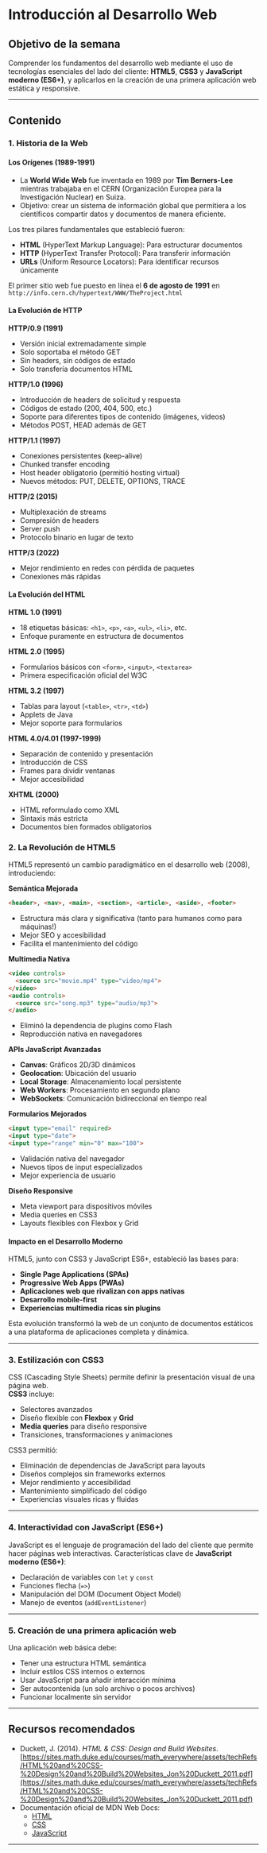 # Introducción al Desarrollo Web

## Objetivo de la semana
Comprender los fundamentos del desarrollo web mediante el uso de tecnologías esenciales del lado del cliente: **HTML5**, **CSS3** y **JavaScript moderno (ES6+)**, y aplicarlos en la creación de una primera aplicación web estática y responsive.

---

## Contenido

### 1. Historia de la Web

#### Los Orígenes (1989-1991)
- La **World Wide Web** fue inventada en 1989 por **Tim Berners-Lee** mientras trabajaba en el CERN (Organización Europea para la Investigación Nuclear) en Suiza.
- Objetivo: crear un sistema de información global que permitiera a los científicos compartir datos y documentos de manera eficiente.

Los tres pilares fundamentales que estableció fueron:
- **HTML** (HyperText Markup Language): Para estructurar documentos
- **HTTP** (HyperText Transfer Protocol): Para transferir información
- **URLs** (Uniform Resource Locators): Para identificar recursos únicamente

El primer sitio web fue puesto en línea el **6 de agosto de 1991** en `http://info.cern.ch/hypertext/WWW/TheProject.html`

#### La Evolución de HTTP

**HTTP/0.9 (1991)**
- Versión inicial extremadamente simple
- Solo soportaba el método GET
- Sin headers, sin códigos de estado
- Solo transfería documentos HTML

**HTTP/1.0 (1996)**
- Introducción de headers de solicitud y respuesta
- Códigos de estado (200, 404, 500, etc.)
- Soporte para diferentes tipos de contenido (imágenes, videos)
- Métodos POST, HEAD además de GET

**HTTP/1.1 (1997)**
- Conexiones persistentes (keep-alive)
- Chunked transfer encoding
- Host header obligatorio (permitió hosting virtual)
- Nuevos métodos: PUT, DELETE, OPTIONS, TRACE

**HTTP/2 (2015)**
- Multiplexación de streams
- Compresión de headers
- Server push
- Protocolo binario en lugar de texto

**HTTP/3 (2022)**
- Mejor rendimiento en redes con pérdida de paquetes
- Conexiones más rápidas

#### La Evolución del HTML

**HTML 1.0 (1991)**
- 18 etiquetas básicas: `<h1>`, `<p>`, `<a>`, `<ul>`, `<li>`, etc.
- Enfoque puramente en estructura de documentos

**HTML 2.0 (1995)**
- Formularios básicos con `<form>`, `<input>`, `<textarea>`
- Primera especificación oficial del W3C

**HTML 3.2 (1997)**
- Tablas para layout (`<table>`, `<tr>`, `<td>`)
- Applets de Java
- Mejor soporte para formularios

**HTML 4.0/4.01 (1997-1999)**
- Separación de contenido y presentación
- Introducción de CSS
- Frames para dividir ventanas
- Mejor accesibilidad

**XHTML (2000)**
- HTML reformulado como XML
- Sintaxis más estricta
- Documentos bien formados obligatorios

### 2. La Revolución de HTML5

HTML5 representó un cambio paradigmático en el desarrollo web (2008), introduciendo:

**Semántica Mejorada**
```html
<header>, <nav>, <main>, <section>, <article>, <aside>, <footer>
```
- Estructura más clara y significativa (tanto para humanos como para máquinas!)
- Mejor SEO y accesibilidad
- Facilita el mantenimiento del código

**Multimedia Nativa**
```html
<video controls>
  <source src="movie.mp4" type="video/mp4">
</video>
<audio controls>
  <source src="song.mp3" type="audio/mp3">
</audio>
```
- Eliminó la dependencia de plugins como Flash
- Reproducción nativa en navegadores

**APIs JavaScript Avanzadas**
- **Canvas**: Gráficos 2D/3D dinámicos
- **Geolocation**: Ubicación del usuario
- **Local Storage**: Almacenamiento local persistente
- **Web Workers**: Procesamiento en segundo plano
- **WebSockets**: Comunicación bidireccional en tiempo real

**Formularios Mejorados**
```html
<input type="email" required>
<input type="date">
<input type="range" min="0" max="100">
```
- Validación nativa del navegador
- Nuevos tipos de input especializados
- Mejor experiencia de usuario

**Diseño Responsive**
- Meta viewport para dispositivos móviles
- Media queries en CSS3
- Layouts flexibles con Flexbox y Grid

#### Impacto en el Desarrollo Moderno

HTML5, junto con CSS3 y JavaScript ES6+, estableció las bases para:
- **Single Page Applications (SPAs)**
- **Progressive Web Apps (PWAs)**
- **Aplicaciones web que rivalizan con apps nativas**
- **Desarrollo mobile-first**
- **Experiencias multimedia ricas sin plugins**

Esta evolución transformó la web de un conjunto de documentos estáticos a una plataforma de aplicaciones completa y dinámica.

---

### 3. Estilización con CSS3

CSS (Cascading Style Sheets) permite definir la presentación visual de una página web.  
**CSS3** incluye:
- Selectores avanzados
- Diseño flexible con **Flexbox** y **Grid**
- **Media queries** para diseño responsive
- Transiciones, transformaciones y animaciones

CSS3 permitió:
- Eliminación de dependencias de JavaScript para layouts
- Diseños complejos sin frameworks externos
- Mejor rendimiento y accesibilidad
- Mantenimiento simplificado del código
- Experiencias visuales ricas y fluidas

---

### 4. Interactividad con JavaScript (ES6+)
JavaScript es el lenguaje de programación del lado del cliente que permite hacer páginas web interactivas.
Características clave de **JavaScript moderno (ES6+)**:
- Declaración de variables con `let` y `const`
- Funciones flecha (`=>`)
- Manipulación del DOM (Document Object Model)
- Manejo de eventos (`addEventListener`)


---

### 5. Creación de una primera aplicación web
Una aplicación web básica debe:
- Tener una estructura HTML semántica
- Incluir estilos CSS internos o externos
- Usar JavaScript para añadir interacción mínima
- Ser autocontenida (un solo archivo o pocos archivos)
- Funcionar localmente sin servidor

---

## Recursos recomendados
- Duckett, J. (2014). *HTML & CSS: Design and Build Websites*.  
  [https://sites.math.duke.edu/courses/math_everywhere/assets/techRefs/HTML%20and%20CSS-%20Design%20and%20Build%20Websites_Jon%20Duckett_2011.pdf](https://sites.math.duke.edu/courses/math_everywhere/assets/techRefs/HTML%20and%20CSS-%20Design%20and%20Build%20Websites_Jon%20Duckett_2011.pdf)
- Documentación oficial de MDN Web Docs:  
  - [HTML](https://developer.mozilla.org/es/docs/Web/HTML)  
  - [CSS](https://developer.mozilla.org/es/docs/Web/CSS)  
  - [JavaScript](https://developer.mozilla.org/es/docs/Web/JavaScript)

---